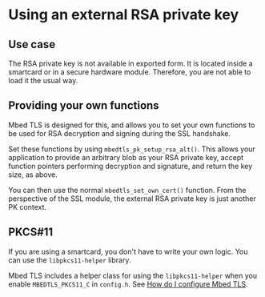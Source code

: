 # Using an external RSA private key

## Use case

The RSA private key is not available in exported form. It is located inside a smartcard or in a secure hardware module. Therefore, you are not able to load it the usual way.

## Providing your own functions

Mbed TLS is designed for this, and allows you to set your own functions to be used for RSA decryption and signing during the SSL handshake.

Set these functions by using `mbedtls_pk_setup_rsa_alt()`. This allows your application to provide an arbitrary blob as your RSA private key, accept function pointers performing decryption and signature, and return the key size, as above.

You can then use the normal `mbedtls_set_own_cert()` function. From the perspective of the SSL module, the external RSA private key is just another PK context.

## PKCS#11

If you are using a smartcard, you don't have to write your own logic. You can use the `libpkcs11-helper` library.

Mbed TLS includes a helper class for using the `libpkcs11-helper` when you enable `MBEDTLS_PKCS11_C` in `config.h`. See [How do I configure Mbed TLS](https://tls.mbed.org/kb/compiling-and-building/how-do-i-configure-mbedtls).
